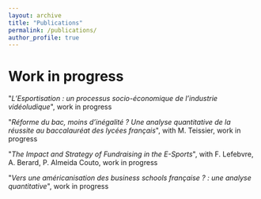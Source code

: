 ```yaml
---
layout: archive
title: "Publications"
permalink: /publications/
author_profile: true
---
```


Work in progress
======
"_L’Esportisation : un processus socio-économique de l’industrie vidéoludique_", work in progress

"_Réforme du bac, moins d’inégalité ? Une analyse quantitative de la réussite au baccalauréat des lycées français_", with M. Teissier, work in progress

"_The Impact and Strategy of Fundraising in the E-Sports_", with F. Lefebvre, A. Berard, P. Almeida Couto, work in progress

"_Vers une américanisation des business schools française ? : une analyse quantitative_", work in progress
